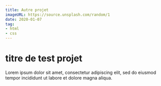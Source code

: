 ```yaml
---
title: Autre projet
imageURL: https://source.unsplash.com/random/1
date: 2020-01-07
tag:
- html
- css
---
```

titre de test projet
===

Lorem ipsum dolor sit amet, consectetur adipiscing elit,
sed do eiusmod tempor incididunt ut labore et dolore magna aliqua.
